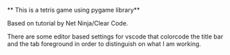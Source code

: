 ** This is a tetris game using pygame library**

 Based on tutorial by Net Ninja/Clear Code.

 There are some editor based settings for vscode that colorcode 
 the title bar and the tab foreground in order to distinguish on what I am working.
